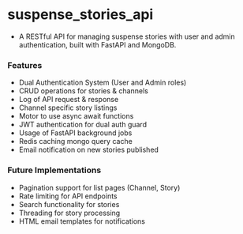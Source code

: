 # suspense_stories_api

- A RESTful API for managing suspense stories with user and admin authentication, built with FastAPI and MongoDB.  

### Features
- Dual Authentication System (User and Admin roles)
- CRUD operations for stories &amp; channels
- Log of API request &amp; response
- Channel specific story listings
- Motor to use async await functions
- JWT authentication for dual auth guard
- Usage of FastAPI background jobs
- Redis caching mongo query cache
- Email notification on new stories published

### Future Implementations
- Pagination support for list pages (Channel, Story)
- Rate limiting for API endpoints
- Search functionality for stories
- Threading for story processing
- HTML email templates for notifications